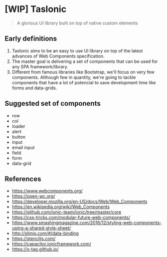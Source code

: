 # [WIP] Taslonic
> A glorious UI library built on top of native custom elements

## Early definitions

1. Taslonic aims to be an easy to use UI library on top of the latest advances of Web Components specification.
2. The master goal is delivering a set of components that can be used for any SPA framework/library.
3. Different from famous libraries like Bootstrap, we'll focus on very few components. Although few in quantity, we're going to tackle components that have a lot of potencial to save development time like forms and data-grids.

## Suggested set of components

- row
- col
- loader
- alert
- button
- input
- email input
- field
- form
- data-grid

## References

- https://www.webcomponents.org/
- https://open-wc.org/
- https://developer.mozilla.org/en-US/docs/Web/Web_Components
- https://en.wikipedia.org/wiki/Web_Components
- https://github.com/ionic-team/ionic/tree/master/core
- https://css-tricks.com/modular-future-web-components/
- https://www.smashingmagazine.com/2016/12/styling-web-components-using-a-shared-style-sheet/
- http://slimjs.com/#/data-binding
- https://stenciljs.com/
- https://capacitor.ionicframework.com/
- https://x-tag.github.io/
